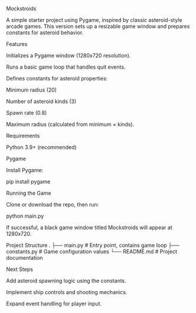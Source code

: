 Mockstroids

A simple starter project using Pygame, inspired by classic asteroid-style arcade games. This version sets up a resizable game window and prepares constants for asteroid behavior.

Features

Initializes a Pygame window (1280x720 resolution).

Runs a basic game loop that handles quit events.

Defines constants for asteroid properties:

Minimum radius (20)

Number of asteroid kinds (3)

Spawn rate (0.8)

Maximum radius (calculated from minimum × kinds).

Requirements

Python 3.9+ (recommended)

Pygame

Install Pygame:

pip install pygame

Running the Game

Clone or download the repo, then run:

python main.py


If successful, a black game window titled Mockstroids will appear at 1280x720.

Project Structure
.
├── main.py          # Entry point, contains game loop
├── constants.py     # Game configuration values
└── README.md        # Project documentation

Next Steps

Add asteroid spawning logic using the constants.

Implement ship controls and shooting mechanics.

Expand event handling for player input.